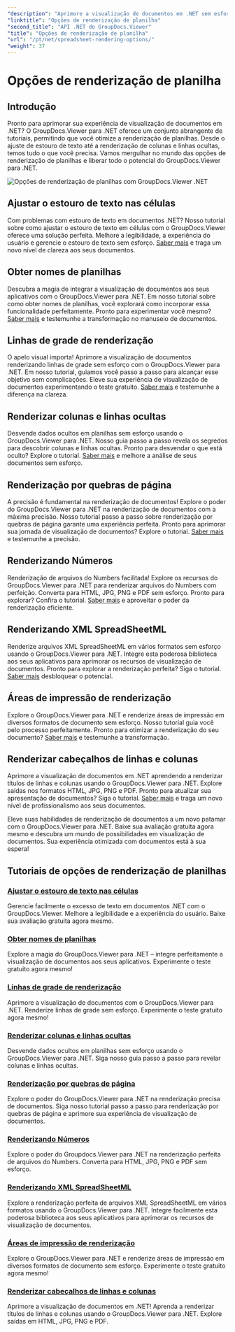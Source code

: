 ```yaml
---
"description": "Aprimore a visualização de documentos em .NET sem esforço com os tutoriais do GroupDocs.Viewer. Aprenda a ajustar o estouro de texto, renderizar linhas de grade e muito mais."
"linktitle": "Opções de renderização de planilha"
"second_title": "API .NET do GroupDocs.Viewer"
"title": "Opções de renderização de planilha"
"url": "/pt/net/spreadsheet-rendering-options/"
"weight": 37
---
```


# Opções de renderização de planilha

## Introdução

Pronto para aprimorar sua experiência de visualização de documentos em .NET? O GroupDocs.Viewer para .NET oferece um conjunto abrangente de tutoriais, permitindo que você otimize a renderização de planilhas. Desde o ajuste de estouro de texto até a renderização de colunas e linhas ocultas, temos tudo o que você precisa. Vamos mergulhar no mundo das opções de renderização de planilhas e liberar todo o potencial do GroupDocs.Viewer para .NET.

![Opções de renderização de planilhas com GroupDocs.Viewer .NET](/viewer/spreadsheet-rendering-options/image.png)

## Ajustar o estouro de texto nas células

Com problemas com estouro de texto em documentos .NET? Nosso tutorial sobre como ajustar o estouro de texto em células com o GroupDocs.Viewer oferece uma solução perfeita. Melhore a legibilidade, a experiência do usuário e gerencie o estouro de texto sem esforço. [Saber mais](./adjust-text-overflow-cells/) e traga um novo nível de clareza aos seus documentos.

## Obter nomes de planilhas

Descubra a magia de integrar a visualização de documentos aos seus aplicativos com o GroupDocs.Viewer para .NET. Em nosso tutorial sobre como obter nomes de planilhas, você explorará como incorporar essa funcionalidade perfeitamente. Pronto para experimentar você mesmo? [Saber mais](./get-worksheets-names/) e testemunhe a transformação no manuseio de documentos.

## Linhas de grade de renderização

O apelo visual importa! Aprimore a visualização de documentos renderizando linhas de grade sem esforço com o GroupDocs.Viewer para .NET. Em nosso tutorial, guiamos você passo a passo para alcançar esse objetivo sem complicações. Eleve sua experiência de visualização de documentos experimentando o teste gratuito. [Saber mais](./render-grid-lines/) e testemunhe a diferença na clareza.

## Renderizar colunas e linhas ocultas

Desvende dados ocultos em planilhas sem esforço usando o GroupDocs.Viewer para .NET. Nosso guia passo a passo revela os segredos para descobrir colunas e linhas ocultas. Pronto para desvendar o que está oculto? Explore o tutorial. [Saber mais](./render-hidden-columns-rows/) e melhore a análise de seus documentos sem esforço.

## Renderização por quebras de página

A precisão é fundamental na renderização de documentos! Explore o poder do GroupDocs.Viewer para .NET na renderização de documentos com a máxima precisão. Nosso tutorial passo a passo sobre renderização por quebras de página garante uma experiência perfeita. Pronto para aprimorar sua jornada de visualização de documentos? Explore o tutorial. [Saber mais](./rendering-by-page-breaks/) e testemunhe a precisão.

## Renderizando Números

Renderização de arquivos do Numbers facilitada! Explore os recursos do GroupDocs.Viewer para .NET para renderizar arquivos do Numbers com perfeição. Converta para HTML, JPG, PNG e PDF sem esforço. Pronto para explorar? Confira o tutorial. [Saber mais](./rendering-numbers/) e aproveitar o poder da renderização eficiente.

## Renderizando XML SpreadSheetML

Renderize arquivos XML SpreadSheetML em vários formatos sem esforço usando o GroupDocs.Viewer para .NET. Integre esta poderosa biblioteca aos seus aplicativos para aprimorar os recursos de visualização de documentos. Pronto para explorar a renderização perfeita? Siga o tutorial. [Saber mais](./rendering-xml-spreadsheetml/) desbloquear o potencial.

## Áreas de impressão de renderização

Explore o GroupDocs.Viewer para .NET e renderize áreas de impressão em diversos formatos de documento sem esforço. Nosso tutorial guia você pelo processo perfeitamente. Pronto para otimizar a renderização do seu documento? [Saber mais](./render-print-areas/) e testemunhe a transformação.

## Renderizar cabeçalhos de linhas e colunas

Aprimore a visualização de documentos em .NET aprendendo a renderizar títulos de linhas e colunas usando o GroupDocs.Viewer para .NET. Explore saídas nos formatos HTML, JPG, PNG e PDF. Pronto para atualizar sua apresentação de documentos? Siga o tutorial. [Saber mais](./render-row-column-headings/) e traga um novo nível de profissionalismo aos seus documentos.

Eleve suas habilidades de renderização de documentos a um novo patamar com o GroupDocs.Viewer para .NET. Baixe sua avaliação gratuita agora mesmo e descubra um mundo de possibilidades em visualização de documentos. Sua experiência otimizada com documentos está à sua espera!
## Tutoriais de opções de renderização de planilhas
### [Ajustar o estouro de texto nas células](./adjust-text-overflow-cells/)
Gerencie facilmente o excesso de texto em documentos .NET com o GroupDocs.Viewer. Melhore a legibilidade e a experiência do usuário. Baixe sua avaliação gratuita agora mesmo.
### [Obter nomes de planilhas](./get-worksheets-names/)
Explore a magia do GroupDocs.Viewer para .NET – integre perfeitamente a visualização de documentos aos seus aplicativos. Experimente o teste gratuito agora mesmo!
### [Linhas de grade de renderização](./render-grid-lines/)
Aprimore a visualização de documentos com o GroupDocs.Viewer para .NET. Renderize linhas de grade sem esforço. Experimente o teste gratuito agora mesmo!
### [Renderizar colunas e linhas ocultas](./render-hidden-columns-rows/)
Desvende dados ocultos em planilhas sem esforço usando o GroupDocs.Viewer para .NET. Siga nosso guia passo a passo para revelar colunas e linhas ocultas.
### [Renderização por quebras de página](./rendering-by-page-breaks/)
Explore o poder do GroupDocs.Viewer para .NET na renderização precisa de documentos. Siga nosso tutorial passo a passo para renderização por quebras de página e aprimore sua experiência de visualização de documentos.
### [Renderizando Números](./rendering-numbers/)
Explore o poder do Groupdocs.Viewer para .NET na renderização perfeita de arquivos do Numbers. Converta para HTML, JPG, PNG e PDF sem esforço.
### [Renderizando XML SpreadSheetML](./rendering-xml-spreadsheetml/)
Explore a renderização perfeita de arquivos XML SpreadSheetML em vários formatos usando o GroupDocs.Viewer para .NET. Integre facilmente esta poderosa biblioteca aos seus aplicativos para aprimorar os recursos de visualização de documentos.
### [Áreas de impressão de renderização](./render-print-areas/)
Explore o GroupDocs.Viewer para .NET e renderize áreas de impressão em diversos formatos de documento sem esforço. Experimente o teste gratuito agora mesmo!
### [Renderizar cabeçalhos de linhas e colunas](./render-row-column-headings/)
Aprimore a visualização de documentos em .NET! Aprenda a renderizar títulos de linhas e colunas usando o GroupDocs.Viewer para .NET. Explore saídas em HTML, JPG, PNG e PDF.